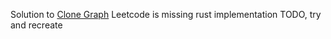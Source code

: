 Solution to [Clone Graph](https://leetcode.com/problems/clone-graph/)
Leetcode is missing rust implementation TODO, try and recreate
